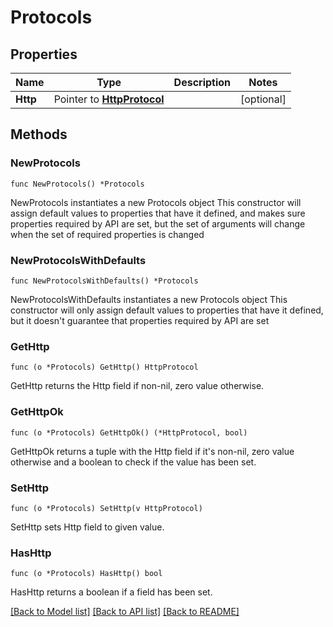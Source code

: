 # Protocols

## Properties

Name | Type | Description | Notes
------------ | ------------- | ------------- | -------------
**Http** | Pointer to [**HttpProtocol**](HttpProtocol.md) |  | [optional] 

## Methods

### NewProtocols

`func NewProtocols() *Protocols`

NewProtocols instantiates a new Protocols object
This constructor will assign default values to properties that have it defined,
and makes sure properties required by API are set, but the set of arguments
will change when the set of required properties is changed

### NewProtocolsWithDefaults

`func NewProtocolsWithDefaults() *Protocols`

NewProtocolsWithDefaults instantiates a new Protocols object
This constructor will only assign default values to properties that have it defined,
but it doesn't guarantee that properties required by API are set

### GetHttp

`func (o *Protocols) GetHttp() HttpProtocol`

GetHttp returns the Http field if non-nil, zero value otherwise.

### GetHttpOk

`func (o *Protocols) GetHttpOk() (*HttpProtocol, bool)`

GetHttpOk returns a tuple with the Http field if it's non-nil, zero value otherwise
and a boolean to check if the value has been set.

### SetHttp

`func (o *Protocols) SetHttp(v HttpProtocol)`

SetHttp sets Http field to given value.

### HasHttp

`func (o *Protocols) HasHttp() bool`

HasHttp returns a boolean if a field has been set.


[[Back to Model list]](../README.md#documentation-for-models) [[Back to API list]](../README.md#documentation-for-api-endpoints) [[Back to README]](../README.md)


